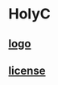 # HolyC
## [logo](https://commons.wikimedia.org/wiki/File:HolyC_Logo.svg)
## [license](https://creativecommons.org/licenses/by-sa/4.0/)
